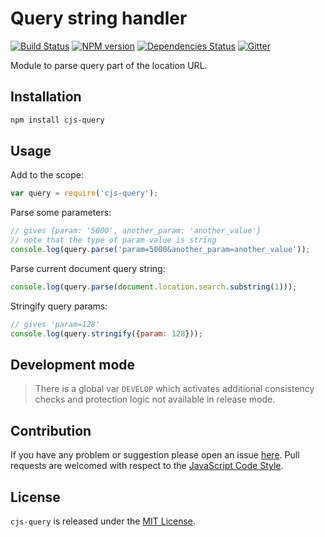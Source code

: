 Query string handler
====================

[![Build Status](https://img.shields.io/travis/cjssdk/query.svg?style=flat-square)](https://travis-ci.org/cjssdk/query)
[![NPM version](https://img.shields.io/npm/v/cjs-query.svg?style=flat-square)](https://www.npmjs.com/package/cjs-query)
[![Dependencies Status](https://img.shields.io/david/cjssdk/query.svg?style=flat-square)](https://david-dm.org/cjssdk/query)
[![Gitter](https://img.shields.io/badge/gitter-join%20chat-blue.svg?style=flat-square)](https://gitter.im/DarkPark/cjssdk)


Module to parse query part of the location URL.


## Installation ##

```bash
npm install cjs-query
```


## Usage ##

Add to the scope:

```js
var query = require('cjs-query');
```

Parse some parameters:

```js
// gives {param: '5000', another_param: 'another_value'}
// note that the type of param value is string
console.log(query.parse('param=5000&another_param=another_value'));
```

Parse current document query string:

```js
console.log(query.parse(document.location.search.substring(1)));
```

Stringify query params:

```js
// gives 'param=128'
console.log(query.stringify({param: 128}));
```


## Development mode ##

> There is a global var `DEVELOP` which activates additional consistency checks and protection logic not available in release mode.


## Contribution ##

If you have any problem or suggestion please open an issue [here](https://github.com/cjssdk/query/issues).
Pull requests are welcomed with respect to the [JavaScript Code Style](https://github.com/DarkPark/jscs).


## License ##

`cjs-query` is released under the [MIT License](license.md).

